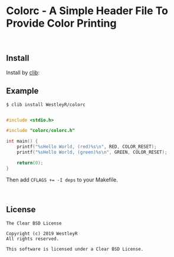 # Colorc - A Simple Header File To Provide Color Printing

<br>

## Install

Install by [clib](https://github.com/clib/clib):

## Example

```
$ clib install WestleyR/colorc
```

```c

#include <stdio.h>

#include "colorc/colorc.h"

int main() {
    printf("%sHello World, (red)%s\n", RED, COLOR_RESET);
    printf("%sHello World, (green)%s\n", GREEN, COLOR_RESET);

    return(0);
}
```

Then add `CFLAGS += -I deps` to your Makefile.

<br>

## License

```
The Clear BSD License

Copyright (c) 2019 WestleyR
All rights reserved.

This software is licensed under a Clear BSD License.
```

<br>
